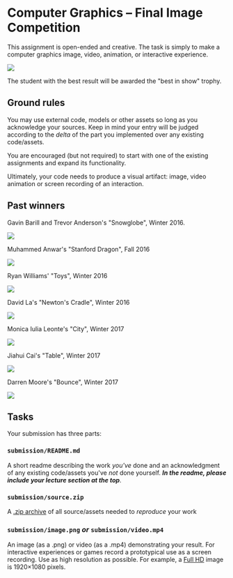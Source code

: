 # Computer Graphics – Final Image Competition

This assignment is open-ended and creative. The task is simply to make a
computer graphics image, video, animation, or interactive experience.

![](images/trophy.jpg)

The student with the best result will be awarded the "best in show" trophy.

## Ground rules

You may use external code, models or other assets so long as you acknowledge
your sources. Keep in mind your entry will be judged according to the _delta_ of
the part you implemented over any existing code/assets.

You are encouraged (but not required) to start with one of the existing
assignments and expand its functionality.

Ultimately, your code needs to produce a visual artifact: image, video animation
or screen recording of an interaction.

## Past winners

Gavin Barill and Trevor Anderson's "Snowglobe", Winter 2016.

![](images/gavin-barill-snowglobe.jpg)

Muhammed Anwar's "Stanford Dragon", Fall 2016

![](images/muhammed-anwar-dragon.jpg)

Ryan Williams' "Toys", Winter 2016

![](images/ryan-williams-ball-teddy-bear.jpg)

David La's "Newton's Cradle", Winter 2016

![](images/david-la-newtons-cradle.jpg)

Monica Iulia Leonte's "City", Winter 2017

![](images/monica-leonte-city.jpg)

Jiahui Cai's "Table", Winter 2017

![](images/jiahui-cai-table.jpg)

Darren Moore's "Bounce", Winter 2017

![](images/darren-moore-bounce.gif)


## Tasks

Your submission has three parts:

### `submission/README.md`

A short readme describing the work _you've_ done and an acknowledgment of any
existing code/assets you've _not_ done yourself. ***In the readme, please include your lecture section at the top***.

### `submission/source.zip`

A [.zip archive](https://en.wikipedia.org/wiki/Zip_(file_format)) of all
source/assets needed to _reproduce_ your work

### `submission/image.png` _or_ `submission/video.mp4`

An image (as a .png) or video (as a .mp4) demonstrating your result. For
interactive experiences or games record a prototypical use as a screen
recording. Use as high resolution as possible. For example, a [Full
HD](https://en.wikipedia.org/wiki/1080p) image is 1920×1080 pixels.
